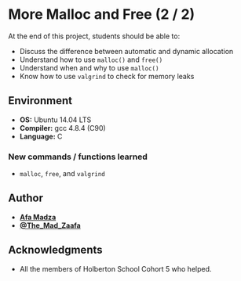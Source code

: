 # More Malloc and Free (2 / 2)
At the end of this project, students should be able to:

* Discuss the difference between automatic and dynamic allocation
* Understand how to use ``malloc()`` and ``free()``
* Understand when and why to use ``malloc()``
* Know how to use ``valgrind`` to check for memory leaks

## Environment

* __OS:__ Ubuntu 14.04 LTS
* __Compiler:__ gcc 4.8.4 (C90)
* __Language:__ C

### New commands / functions learned

* ``malloc``, ``free``, and ``valgrind``

## Author

* [**Afa Madza**](https://github.com/AfaMadza)
* [**@The_Mad_Zaafa**](https://twitter.com/The_Mad_Zaafa)

## Acknowledgments
* All the members of Holberton School Cohort 5 who helped.
